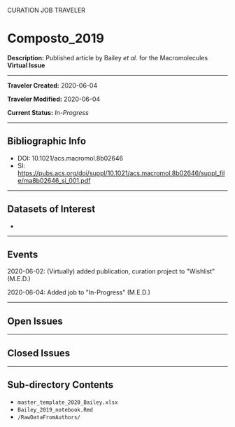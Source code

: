 CURATION JOB TRAVELER

# Composto_2019

**Description:** Published article by Bailey *et al.* for the Macromolecules **Virtual Issue**

---

**Traveler Created:** 2020-06-04

**Traveler Modified:** 2020-06-04

**Current Status:** *In-Progress*

---

## Bibliographic Info

* DOI: 10.1021/acs.macromol.8b02646
* SI: https://pubs.acs.org/doi/suppl/10.1021/acs.macromol.8b02646/suppl_file/ma8b02646_si_001.pdf

---

## Datasets of Interest

* 

---

## Events

2020-06-02: (Virtually) added publication, curation project to "Wishlist" (M.E.D.)

2020-06-04: Added job to "In-Progress" (M.E.D.)



---

## Open Issues

---

## Closed Issues

---

## Sub-directory Contents

* `master_template_2020_Bailey.xlsx`
* `Bailey_2019_notebook.Rmd`
* `/RawDataFromAuthors/`
